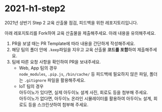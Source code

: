 # 2021-h1-step2

2021년 상반기 Step 2 교육 산출물 점검, 피드백을 위한 레포지토리입니다.

아래 레포지토리를 Fork하여 교육 산출물을 제출해주세요. 아래 내용을 유의해주세요.

1. PR을 보낼 때는 PR Template에 따라 내용을 간단하게 작성해주세요.
2. 해당 팀의 폴더 안에 `.keep`파일을 지우고 교육 산출물 **코드를 포함**하여 제출해주세요.
3. 팀에 따른 요청 사항을 확인하여 PR을 보내주세요.
   - Web, App 팀의 경우 <br>
     `node_modules`, `.pip.js`, `/bin/cache/` 등 피드백에 필요하지 않은 파일, 폴더는 `.gitignore` 파일을 활용해주세요.
   - IoT 팀의 경우<br>
     아두이노가 있다면, 실제 아두이노 설계 사진, 회로도 등을 첨부해 주세요.<br>
     아두이노가 없다면, 아두이노 온라인 시뮬레이터를 활용하여 아두이노 설계, 회로도 등을 스크린샷하여 첨부해 주세요.
